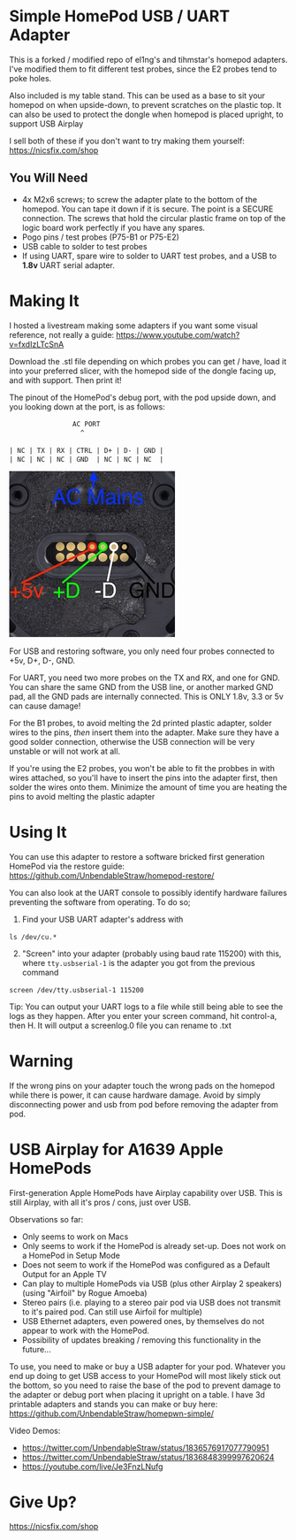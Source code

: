 # Simple HomePod USB / UART Adapter 
This is a forked / modified repo of el1ng's and tihmstar's homepod adapters. I've modified them to fit different test probes, since the E2 probes tend to poke holes. 

Also included is my table stand. This can be used as a base to sit your homepod on when upside-down, to prevent scratches on the plastic top. It can also be used to protect the dongle when homepod is placed upright, to support USB Airplay

I sell both of these if you don't want to try making them yourself: https://nicsfix.com/shop

## You Will Need
* 4x M2x6 screws; to screw the adapter plate to the bottom of the homepod. You can tape it down if it is secure. The point is a SECURE connection. The screws that hold the circular plastic frame on top of the logic board work perfectly if you have any spares.
* Pogo pins / test probes (P75-B1 or P75-E2)
* USB cable to solder to test probes
* If using UART, spare wire to solder to UART test probes, and a USB to **1.8v** UART serial adapter.


# Making It
I hosted a livestream making some adapters if you want some visual reference, not really a guide: https://www.youtube.com/watch?v=fxdIzLTcSnA

Download the .stl file depending on which probes you can get / have, load it into your preferred slicer, with the homepod side of the dongle facing up, and with support. Then print it!

The pinout of the HomePod's debug port, with the pod upside down, and you looking down at the port, is as follows:

```
                AC PORT
                  ^
                  
| NC | TX | RX | CTRL | D+ | D- | GND |
| NC | NC | NC | GND  | NC | NC | NC  |
```
![pinout](debug.jpg)

For USB and restoring software, you only need four probes connected to +5v, D+, D-, GND. 

For UART, you need two more probes on the TX and RX, and one for GND. You can share the same GND from the USB line, or another marked GND pad, all the GND pads are internally connected. This is ONLY 1.8v, 3.3 or 5v can cause damage!
 
For the B1 probes, to avoid melting the 2d printed plastic adapter, solder wires to the pins, _then_ insert them into the adapter. Make sure they have a good solder connection, otherwise the USB connection will be very unstable or will not work at all.

If you're using the E2 probes, you won't be able to fit the probbes in with wires attached, so you'll have to insert the pins into the adapter first, then solder the wires onto them. Minimize the amount of time you are heating the pins to avoid melting the plastic adapter


# Using It

You can use this adapter to restore a software bricked first generation HomePod via the restore guide: https://github.com/UnbendableStraw/homepod-restore/

You can also look at the UART console to possibly identify hardware failures preventing the software from operating. To do so;
1. Find your USB UART adapter's address with

`ls /dev/cu.*`

2. "Screen" into your adapter (probably using baud rate 115200) with this, where `tty.usbserial-1` is the adapter you got from the previous command

`screen /dev/tty.usbserial-1 115200`

Tip: You can output your UART logs to a file while still being able to see the logs as they happen. After you enter your screen command, hit control-a, then H. It will output a screenlog.0 file you can rename to .txt

# Warning

If the wrong pins on your adapter touch the wrong pads on the homepod while there is power, it can cause hardware damage. Avoid by simply disconnecting power and usb from pod before removing the adapter from pod.

# USB Airplay for A1639 Apple HomePods

First-generation Apple HomePods have Airplay capability over USB. This is still Airplay, with all it's pros / cons, just over USB. 

Observations so far:
* Only seems to work on Macs
* Only seems to work if the HomePod is already set-up. Does not work on a HomePod in Setup Mode
* Does not seem to work if the HomePod was configured as a Default Output for an Apple TV
* Can play to multiple HomePods via USB (plus other Airplay 2 speakers)(using "Airfoil" by Rogue Amoeba)
* Stereo pairs (i.e. playing to a stereo pair pod via USB does not transmit to it's paired pod. Can still use Airfoil for multiple)
* USB Ethernet adapters, even powered ones, by themselves do not appear to work with the HomePod.
* Possibility of updates breaking / removing this functionality in the future...


To use, you need to make or buy a USB adapter for your pod. Whatever you end up doing to get USB access to your HomePod will most likely stick out the bottom, so you need to raise the base of the pod to prevent damage to the adapter or debug port when placing it upright on a table. I have 3d printable adapters and stands you can make or buy here: https://github.com/UnbendableStraw/homepwn-simple/

Video Demos:
* https://twitter.com/UnbendableStraw/status/1836576917077790951
* https://twitter.com/UnbendableStraw/status/1836848399997620624
* https://youtube.com/live/Je3FnzLNufg

# Give Up?

https://nicsfix.com/shop

